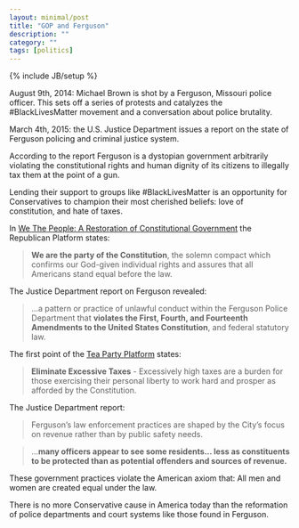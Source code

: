 ```yaml
---
layout: minimal/post
title: "GOP and Ferguson"
description: ""
category: ""
tags: [politics]
---
```

{% include JB/setup %}

August 9th, 2014: Michael Brown is shot by a Ferguson, Missouri police officer. This sets off a series of protests and catalyzes the #BlackLivesMatter movement and a conversation about police brutality.

March 4th, 2015: the U.S. Justice Department issues a report on the state of Ferguson policing and criminal justice system.

According to the report Ferguson is a dystopian government arbitrarily violating the constitutional rights and human dignity of its citizens to illegally tax them at the point of a gun.

Lending their support to groups like #BlackLivesMatter is an opportunity for Conservatives to champion their most cherished beliefs: love of constitution, and hate of taxes.


In [We The People: A Restoration of Constitutional Government](https://www.gop.com/platform/we-the-people/) the Republican Platform states:

> **We are the party of the Constitution**, the solemn compact which confirms our God-given individual rights and assures that all Americans stand equal before the law.

The Justice Department report on Ferguson revealed:

> ...a pattern or practice of unlawful conduct within the Ferguson Police Department that **violates the First, Fourth, and Fourteenth Amendments to the United States Constitution**, and federal statutory law.

The first point of the [Tea Party Platform](http://www.teaparty-platform.com/) states:

> **Eliminate Excessive Taxes** - Excessively high taxes are a burden for those exercising their personal liberty to work hard and prosper as afforded by the Constitution.

The Justice Department report:

> Ferguson’s law enforcement practices are shaped by the City’s focus on revenue rather than by public safety needs.

> ...**many officers appear to see some residents... less as constituents to be protected than as potential offenders and sources of revenue.**



These government practices violate the American axiom that: All men and women are created equal under the law.

There is no more Conservative cause in America today than the reformation of police departments and court systems like those found in Ferguson.
